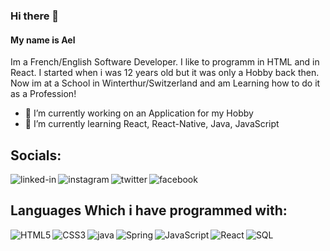 ### Hi there 👋
#### My name is Ael
Im a French/English Software Developer. I like to programm in HTML and in React. I started when i was 12 years old but it was only a Hobby back then. Now im at a School in Winterthur/Switzerland and am Learning how to do it as a Profession!

<!--
**AelElliotBanyard/AelElliotBanyard** is a ✨ _special_ ✨ repository because its `README.md` (this file) appears on your GitHub profile.

Here are some ideas to get you started:

- 🔭 I’m currently working on ...
- 🌱 I’m currently learning ...
- 👯 I’m looking to collaborate on ...
- 🤔 I’m looking for help with ...
- 💬 Ask me about ...
- 📫 How to reach me: ...
- 😄 Pronouns: ...
- ⚡ Fun fact: ...
-->
- 🔭 I’m currently working on an Application for my Hobby
- 🌱 I’m currently learning React, React-Native, Java, JavaScript

## Socials:

[<img align="left" alt="linked-in" src="https://img.shields.io/badge/-LinkedIn-0088ff?style=for-the-badge&logo=linkedin&logoColor=white"/>](https://www.linkedin.com/in/ael-banyard-364979195/)
[<img align="left" alt="instagram" src="https://img.shields.io/badge/-Insatgram-ff9500?style=for-the-badge&logo=instagram&logoColor=white"/>](https://www.instagram.com/elliot.the.dragon_/)
[<img align="left" alt="twitter" src="https://img.shields.io/badge/-Twitter-34b4eb?&style=for-the-badge&logo=twitter&logoColor=white"/>](https://twitter.com/AelBanyard)
[<img align="left" alt="facebook" src="https://img.shields.io/badge/-Facebook-0a448f?&style=for-the-badge&logo=facebook&logoColor=white"/>](https://www.facebook.com/ael.banyard.3)
<br>

## Languages Which i have programmed with:

<img align="left" alt="HTML5" src="https://img.shields.io/badge/-HTML-orange?style=for-the-badge&logo=html5&logoColor=white"/>
<img align="left" alt="CSS3" src="https://img.shields.io/badge/-CSS-blue?style=for-the-badge&logo=css3&logoColor=white"/>
<img align="left" alt="java" src="https://img.shields.io/badge/-JAVA-orange?style=for-the-badge&logo=java&logoColor=white"/>
<img align="left" alt="Spring" src="https://img.shields.io/badge/-SPRING-green?style=for-the-badge&logo=spring&logoColor=white"/>
<img align="left" alt="JavaScript" src="https://img.shields.io/badge/-JavaScript-yellow?style=for-the-badge&logo=javascript&logoColor=white"/>
<img align="left" alt="React" src="https://img.shields.io/badge/-REACT-blue?style=for-the-badge&logo=react&logoColor=white"/>
<img align="left" alt="SQL" src="https://img.shields.io/badge/-SQL-orange?style=for-the-badge&logo=mysql&logoColor=white"/>
